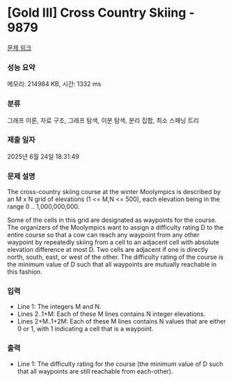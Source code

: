 # [Gold III] Cross Country Skiing - 9879 

[문제 링크](https://www.acmicpc.net/problem/9879) 

### 성능 요약

메모리: 214984 KB, 시간: 1332 ms

### 분류

그래프 이론, 자료 구조, 그래프 탐색, 이분 탐색, 분리 집합, 최소 스패닝 트리

### 제출 일자

2025년 6월 24일 18:31:49

### 문제 설명

<p>The cross-country skiing course at the winter Moolympics is described by an M x N grid of elevations (1 <= M,N <= 500), each elevation being in the range 0 .. 1,000,000,000.</p>

<p>Some of the cells in this grid are designated as waypoints for the course. The organizers of the Moolympics want to assign a difficulty rating D to the entire course so that a cow can reach any waypoint from any other waypoint by repeatedly skiing from a cell to an adjacent cell with absolute elevation difference at most D. Two cells are adjacent if one is directly north, south, east, or west of the other. The difficulty rating of the course is the minimum value of D such that all waypoints are mutually reachable in this fashion.</p>

### 입력 

 <ul>
	<li>Line 1: The integers M and N.</li>
	<li>Lines 2..1+M: Each of these M lines contains N integer elevations.</li>
	<li>Lines 2+M..1+2M: Each of these M lines contains N values that are either 0 or 1, with 1 indicating a cell that is a waypoint.</li>
</ul>

### 출력 

 <ul>
	<li>Line 1: The difficulty rating for the course (the minimum value of D such that all waypoints are still reachable from each-other).</li>
</ul>

